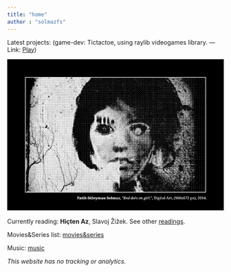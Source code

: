 ```yaml
---
title: "home"
author : "solmazfs"
---
```


Latest projects: (game-dev: Tictactoe, using raylib videogames library. &mdash; Link: [Play](extra/raylib_tictactoe-webasm/))

<img id="main-img" src="images/red.png" loading="lazy"/> 

Currently reading: **Hiçten Az**, Slavoj Žižek. See other [readings](books).

Movies&Series list: [movies&series](movies-and-series)

Music: [music](music)

<cite>This website has no tracking or analytics.</cite>
